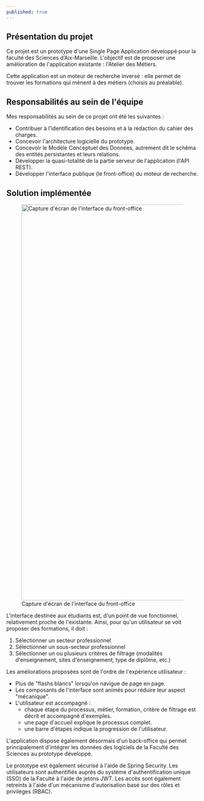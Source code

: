 ```yaml
---
published: true
---
```


## Présentation du projet
Ce projet est un prototype d'une Single Page Application développé pour la faculté des Sciences d’Aix-Marseille. L'objectif est de proposer une amélioration de l'application existante : l'Atelier des Métiers. 

Cette application est un moteur de recherche inversé : elle permet de trouver les formations qui mènent à des métiers (choisis au préalable).

## Responsabilités au sein de l'équipe
Mes responsabilités au sein de ce projet ont été les suivantes&nbsp;:

- Contribuer à l'identification des besoins et à la rédaction du cahier des charges.
- Concevoir l'architecture logicielle du prototype.
- Concevoir le Modèle Conceptuel des Données, autrement dit le schéma des entités persistantes et leurs relations.
- Développer la quasi-totalité de la partie serveur de l'application (l'API REST).
- Développer l'interface publique (le front-office) du moteur de recherche.

## Solution implémentée

<div class="is-flex is-justify-content-center">
<figure>
  <img src="/content/projects/adm_1.png" 
        alt="Capture d'écran de l'interface du front-office" width="1200" height="1038">
  <figcaption>Capture d'écran de l'interface du front-office</figcaption>
</figure>
</div>

L'interface destinée aux étudiants est, d'un point de vue fonctionnel, relativement proche de l'existante. Ainsi, pour qu'un utilisateur se voit proposer des formations, il doit&nbsp;:
1. Sélectionner un secteur professionnel
2. Sélectionner un sous-secteur professionnel
3. Sélectionner un ou plusieurs critères de filtrage (modalités d'enseignement, sites d'enseignement, type de diplôme, etc.)

Les améliorations proposées sont de l'ordre de l'expérience utilisateur&nbsp;:
- Plus de "flashs blancs" lorsqu'on navigue de page en page.
- Les composants de l'interface sont animés pour réduire leur aspect "mécanique".
- L'utilisateur est accompagné : 
  - chaque étape du processus, métier, formation, critère de filtrage est décrit et accompagné d'exemples.
  - une page d'accueil explique le processus complet.
  - une barre d'étapes indique la progression de l'utilisateur.

L'application dispose également désormais d'un back-office qui permet principalement d'intégrer les données des logiciels de la Faculté des Sciences au prototype développé.

Le prototype est également sécurisé à l'aide de Spring Security. Les utilisateurs sont authentifiés auprès du système d'authentification unique (SSO) de la Faculté à l'aide de jetons JWT. Les accès sont également retreints à l'aide d'un mécanisme d'autorisation basé sur des rôles et privilèges (RBAC).
